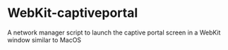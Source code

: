 # WebKit-captiveportal
A network manager script to launch the captive portal screen in a WebKit window similar to MacOS
